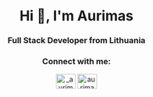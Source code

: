<h1 align="center">Hi 👋, I'm Aurimas</h1>
<h3 align="center">Full Stack Developer from Lithuania</h3>

<h3 align="center">Connect with me:</h3>
<p align="center">
<a href="https://twitter.com/_aurimas" target="blank"><img align="center" src="https://raw.githubusercontent.com/rahuldkjain/github-profile-readme-generator/master/src/images/icons/Social/twitter.svg" alt="_aurimas" height="30" width="40" /></a>
<a href="https://linkedin.com/in/aurimaskarvelis" target="blank"><img align="center" src="https://raw.githubusercontent.com/rahuldkjain/github-profile-readme-generator/master/src/images/icons/Social/linked-in-alt.svg" alt="aurimaskarvelis" height="30" width="40" /></a>
</p>
